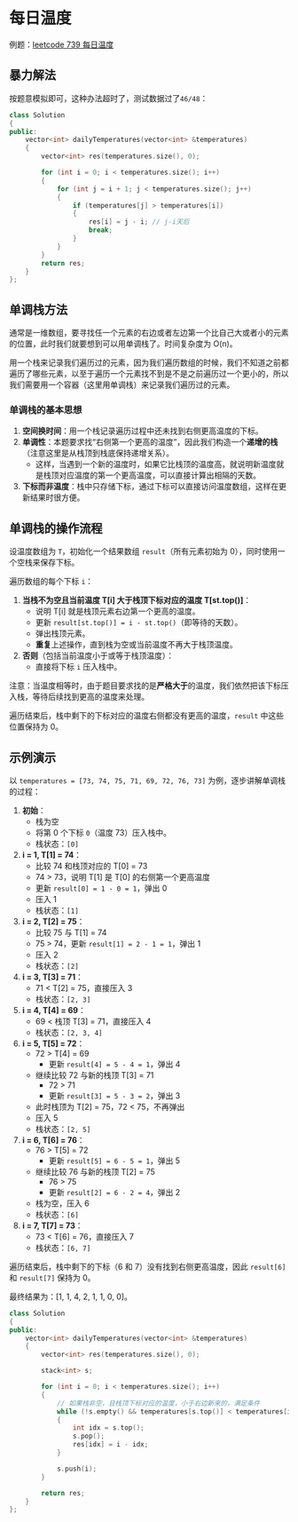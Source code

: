 # 每日温度

例题：[leetcode 739 每日温度](https://leetcode.cn/problems/daily-temperatures/description/)

## 暴力解法

按题意模拟即可，这种办法超时了，测试数据过了`46/48`：

```cpp
class Solution
{
public:
    vector<int> dailyTemperatures(vector<int> &temperatures)
    {
        vector<int> res(temperatures.size(), 0);

        for (int i = 0; i < temperatures.size(); i++)
        {
            for (int j = i + 1; j < temperatures.size(); j++)
            {
                if (temperatures[j] > temperatures[i])
                {
                    res[i] = j - i; // j-i天后
                    break;
                }
            }
        }
        return res;
    }
};
```

## 单调栈方法

通常是一维数组，要寻找任一个元素的右边或者左边第一个比自己大或者小的元素的位置，此时我们就要想到可以用单调栈了。时间复杂度为 O(n)。

用一个栈来记录我们遍历过的元素，因为我们遍历数组的时候，我们不知道之前都遍历了哪些元素，以至于遍历一个元素找不到是不是之前遍历过一个更小的，所以我们需要用一个容器（这里用单调栈）来记录我们遍历过的元素。

### 单调栈的基本思想

1. **空间换时间**：用一个栈记录遍历过程中还未找到右侧更高温度的下标。
2. **单调性**：本题要求找“右侧第一个更高的温度”，因此我们构造一个**递增的栈**（注意这里是从栈顶到栈底保持递增关系）。
   - 这样，当遇到一个新的温度时，如果它比栈顶的温度高，就说明新温度就是栈顶对应温度的第一个更高温度，可以直接计算出相隔的天数。
3. **下标而非温度**：栈中只存储下标，通过下标可以直接访问温度数组，这样在更新结果时很方便。

## 单调栈的操作流程

设温度数组为 `T`，初始化一个结果数组 `result`（所有元素初始为 0），同时使用一个空栈来保存下标。

遍历数组的每个下标 `i`：

1. **当栈不为空且当前温度 T[i] 大于栈顶下标对应的温度 T[st.top()]**：
   - 说明 T[i] 就是栈顶元素右边第一个更高的温度。
   - 更新 `result[st.top()] = i - st.top()`（即等待的天数）。
   - 弹出栈顶元素。
   - **重复**上述操作，直到栈为空或当前温度不再大于栈顶温度。
2. **否则**（包括当前温度小于或等于栈顶温度）：
   - 直接将下标 `i` 压入栈中。

注意：当温度相等时，由于题目要求找的是**严格大于**的温度，我们依然把该下标压入栈，等待后续找到更高的温度来处理。

遍历结束后，栈中剩下的下标对应的温度右侧都没有更高的温度，`result` 中这些位置保持为 0。

## 示例演示

以 `temperatures = [73, 74, 75, 71, 69, 72, 76, 73]` 为例，逐步讲解单调栈的过程：

1. **初始**：
   - 栈为空
   - 将第 0 个下标 `0`（温度 73）压入栈中。
   - 栈状态：`[0]`
2. **i = 1, T[1] = 74**：
   - 比较 74 和栈顶对应的 T[0] = 73
   - 74 > 73，说明 T[1] 是 T[0] 的右侧第一个更高温度
   - 更新 `result[0] = 1 - 0 = 1`，弹出 0
   - 压入 1
   - 栈状态：`[1]`
3. **i = 2, T[2] = 75**：
   - 比较 75 与 T[1] = 74
   - 75 > 74，更新 `result[1] = 2 - 1 = 1`，弹出 1
   - 压入 2
   - 栈状态：`[2]`
4. **i = 3, T[3] = 71**：
   - 71 < T[2] = 75，直接压入 3
   - 栈状态：`[2, 3]`
5. **i = 4, T[4] = 69**：
   - 69 < 栈顶 T[3] = 71，直接压入 4
   - 栈状态：`[2, 3, 4]`
6. **i = 5, T[5] = 72**：
   - 72 > T[4] = 69
     - 更新 `result[4] = 5 - 4 = 1`，弹出 4
   - 继续比较 72 与新的栈顶 T[3] = 71
     - 72 > 71
     - 更新 `result[3] = 5 - 3 = 2`，弹出 3
   - 此时栈顶为 T[2] = 75，72 < 75，不再弹出
   - 压入 5
   - 栈状态：`[2, 5]`
7. **i = 6, T[6] = 76**：
   - 76 > T[5] = 72
     - 更新 `result[5] = 6 - 5 = 1`，弹出 5
   - 继续比较 76 与新的栈顶 T[2] = 75
     - 76 > 75
     - 更新 `result[2] = 6 - 2 = 4`，弹出 2
   - 栈为空，压入 6
   - 栈状态：`[6]`
8. **i = 7, T[7] = 73**：
   - 73 < T[6] = 76，直接压入 7
   - 栈状态：`[6, 7]`

遍历结束后，栈中剩下的下标（6 和 7）没有找到右侧更高温度，因此 `result[6]` 和 `result[7]` 保持为 0。

最终结果为：[1, 1, 4, 2, 1, 1, 0, 0]。

```cpp
class Solution
{
public:
    vector<int> dailyTemperatures(vector<int> &temperatures)
    {
        vector<int> res(temperatures.size(), 0);

        stack<int> s;

        for (int i = 0; i < temperatures.size(); i++)
        {
            // 如果栈非空，且栈顶下标对应的温度，小于右边新来的，满足条件
            while (!s.empty() && temperatures[s.top()] < temperatures[i])
            {
                int idx = s.top();
                s.pop();
                res[idx] = i - idx;
            }

            s.push(i);
        }

        return res;
    }
};
```
